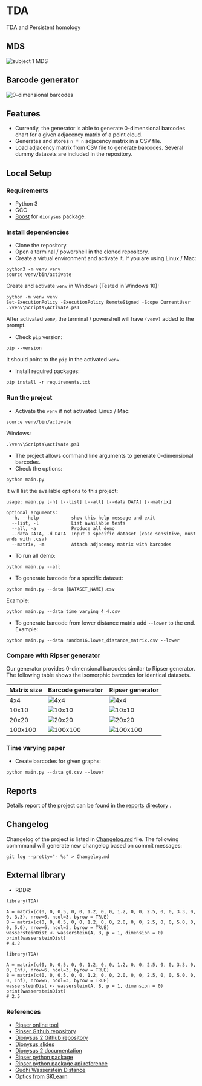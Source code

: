 # TDA

TDA and Persistent homology

## MDS
![subject 1 MDS](screenshots/subject_1_mds.png)


## Barcode generator

![0-dimensional barcodes](screenshots/matrix_4_4.png)

## Features

- Currently, the generator is able to generate 0-dimensional barcodes chart for
  a given adjacency matrix of a point cloud.
- Generates and stores `n * n` adjacency matrix in a CSV file.
- Load adjacency matrix from CSV file to generate barcodes. Several dummy
  datasets are included in the repository.

## Local Setup

### Requirements

- Python 3
- GCC
- [Boost](https://www.boost.org/doc/libs/1_77_0/more/getting_started/unix-variants.html)
  for `dionysus` package.

### Install dependencies

- Clone the repository.
- Open a terminal / powershell in the cloned repository.
- Create a virtual environment and activate it. If you are using Linux / Mac:

```commandline
python3 -m venv venv
source venv/bin/activate
```

Create and activate `venv` in Windows (Tested in Windows 10):

```commandline
python -m venv venv
Set-ExecutionPolicy -ExecutionPolicy RemoteSigned -Scope CurrentUser
.\venv\Scripts\Activate.ps1
```

After activated `venv`, the terminal / powershell will have `(venv)` added to
the prompt.

- Check `pip` version:

```commandline
pip --version
```

It should point to the `pip` in the activated `venv`.

- Install required packages:

```commandline
pip install -r requirements.txt
```

### Run the project

- Activate the `venv` if not activated:
  Linux / Mac:

```commandline
source venv/bin/activate
```

Windows:

```
.\venv\Scripts\activate.ps1
```

- The project allows command line arguments to generate 0-dimensional barcodes.
- Check the options:

```commandline
python main.py
```

It will list the available options to this project:

```commandline
usage: main.py [-h] [--list] [--all] [--data DATA] [--matrix]

optional arguments:
  -h, --help            show this help message and exit
  --list, -l            List available tests
  --all, -a             Produce all demo
  --data DATA, -d DATA  Input a specific dataset (case sensitive, must ends with .csv)
  --matrix, -m          Attach adjacency matrix with barcodes
```

- To run all demo:

```commandline
python main.py --all
```

- To generate barcode for a specific dataset:

```commandline
python main.py --data {DATASET_NAME}.csv
```

Example:

```commandline
python main.py --data time_varying_4_4.csv
```

- To generate barcode from lower distance matrix add `--lower` to the end.
Example:
```commandline
python main.py --data random16.lower_distance_matrix.csv --lower
```

### Compare with Ripser generator

Our generator provides 0-dimensional barcodes similar to Ripser generator. The
following table shows the isomorphic barcodes for identical datasets.

| Matrix size | Barcode generator | Ripser generator|
| --- | --- | --- |
| 4x4 | ![4x4](screenshots/matrix_4_4.png) | ![4x4](screenshots/matrix_4_4_ripser.png) |
| 10x10 | ![10x10](screenshots/matrix_10_10.png) | ![10x10](screenshots/matrix_10_10_ripser.png) |
| 20x20 | ![20x20](screenshots/matrix_20_20.png) | ![20x20](screenshots/matrix_20_20_ripser.png) |
| 100x100 | ![100x100](screenshots/matrix_100_100.png) | ![100x100](screenshots/matrix_100_100_ripser.png) |

### Time varying paper
- Create barcodes for given graphs:
```commandline
python main.py --data g0.csv --lower
```

## Reports

Details report of the project can be found in the [reports directory](reports/)
.

## Changelog

Changelog of the project is listed in [Changelog.md](Changelog.md) file. The
following commmand will generate new changelog based on commit messages:

```commandline
git log --pretty="- %s" > Changelog.md
```

## External library
- RDDR:
```commandline
library(TDA)

A = matrix(c(0, 0, 0.5, 0, 0, 1.2, 0, 0, 1.2, 0, 0, 2.5, 0, 0, 3.3, 0, 0, 3.3), nrow=6, ncol=3, byrow = TRUE)
B = matrix(c(0, 0, 0.5, 0, 0, 1.2, 0, 0, 2.0, 0, 0, 2.5, 0, 0, 5.0, 0, 0, 5.0), nrow=6, ncol=3, byrow = TRUE)
wassersteinDist <- wasserstein(A, B, p = 1, dimension = 0)
print(wassersteinDist)
# 4.2

library(TDA)

A = matrix(c(0, 0, 0.5, 0, 0, 1.2, 0, 0, 1.2, 0, 0, 2.5, 0, 0, 3.3, 0, 0, Inf), nrow=6, ncol=3, byrow = TRUE)
B = matrix(c(0, 0, 0.5, 0, 0, 1.2, 0, 0, 2.0, 0, 0, 2.5, 0, 0, 5.0, 0, 0, Inf), nrow=6, ncol=3, byrow = TRUE)
wassersteinDist <- wasserstein(A, B, p = 1, dimension = 0)
print(wassersteinDist)
# 2.5

```

### References

- [Ripser online tool](https://live.ripser.org/)
- [Ripser Github repository](https://github.com/Ripser/ripser)
- [Dionysus 2 Github repository](https://github.com/mrzv/dionysus)
- [Dionysus slides](https://www.mrzv.org/software/dionysus/_downloads/dionysus-slides.pdf)
- [Dionysus 2 documentation](https://mrzv.org/software/dionysus2/tutorial/basics.html)
- [Ripser python package](https://pypi.org/project/ripser/)
- [Ripser python package api reference](https://ripser.scikit-tda.org/en/latest/reference/stubs/ripser.ripser.html#ripser.ripser)
- [Gudhi Wasserstein Distance](https://gudhi.inria.fr/python/latest/wasserstein_distance_user.html)
- [Optics from SKLearn](https://scikit-learn.org/stable/modules/generated/sklearn.cluster.OPTICS.html)